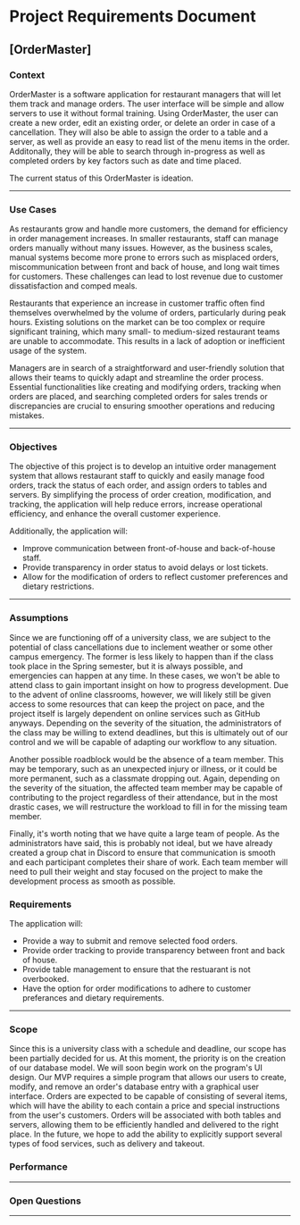 # Project Requirements Document

## [OrderMaster]

### Context

OrderMaster is a software application for restaurant managers that will let them track and manage orders. The user interface will be simple and allow servers to use it without formal training. Using OrderMaster, the user can create a new order, edit an existing order, or delete an order in case of a cancellation. They will also be able to assign the order to a table and a server, as well as provide an easy to read list of the menu items in the order. Additonally, they will be able to search through in-progress as well as completed orders by key factors such as date and time placed.

The current status of this OrderMaster is ideation.

***

### Use Cases

As restaurants grow and handle more customers, the demand for efficiency in order management increases. In smaller restaurants, staff can manage orders manually without many issues. However, as the business scales, manual systems become more prone to errors such as misplaced orders, miscommunication between front and back of house, and long wait times for customers. These challenges can lead to lost revenue due to customer dissatisfaction and comped meals.

Restaurants that experience an increase in customer traffic often find themselves overwhelmed by the volume of orders, particularly during peak hours. Existing solutions on the market can be too complex or require significant training, which many small- to medium-sized restaurant teams are unable to accommodate. This results in a lack of adoption or inefficient usage of the system.

Managers are in search of a straightforward and user-friendly solution that allows their teams to quickly adapt and streamline the order process. Essential functionalities like creating and modifying orders, tracking when orders are placed, and searching completed orders for sales trends or discrepancies are crucial to ensuring smoother operations and reducing mistakes.

***

### Objectives

The objective of this project is to develop an intuitive order management system that allows restaurant staff to quickly and easily manage food orders, track the status of each order, and assign orders to tables and servers. By simplifying the process of order creation, modification, and tracking, the application will help reduce errors, increase operational efficiency, and enhance the overall customer experience.

Additionally, the application will:
- Improve communication between front-of-house and back-of-house staff.
- Provide transparency in order status to avoid delays or lost tickets.
- Allow for the modification of orders to reflect customer preferences and dietary restrictions.

***

### Assumptions

Since we are functioning off of a university class, we are subject to the potential of class cancellations due to inclement weather or some other campus emergency. The former is less likely to happen than if the class took place in the Spring semester, but it is always possible, and emergencies can happen at any time. In these cases, we won't be able to attend class to gain important insight on how to progress development. Due to the advent of online classrooms, however, we will likely still be given access to some resources that can keep the project on pace, and the project itself is largely dependent on online services such as GitHub anyways. Depending on the severity of the situation, the administrators of the class may be willing to extend deadlines, but this is ultimately out of our control and we will be capable of adapting our workflow to any situation.

Another possible roadblock would be the absence of a team member. This may be temporary, such as an unexpected injury or illness, or it could be more permanent, such as a classmate dropping out. Again, depending on the severity of the situation, the affected team member may be capable of contributing to the project regardless of their attendance, but in the most drastic cases, we will restructure the workload to fill in for the missing team member.

Finally, it's worth noting that we have quite a large team of people. As the administrators have said, this is probably not ideal, but we have already created a group chat in Discord to ensure that communication is smooth and each participant completes their share of work. Each team member will need to pull their weight and stay focused on the project to make the development process as smooth as possible.

### Requirements
The application will:
- Provide a way to submit and remove selected food orders.
- Provide order tracking to provide transparency between front and back of house.
- Provide table management to ensure that the restuarant is not overbooked.
- Have the option for order modifications to adhere to customer preferances and dietary requirements.
***

### Scope
Since this is a university class with a schedule and deadline, our scope has been partially decided for us. At this moment, the priority is on the creation of our database model. We will soon begin work on the program's UI design. Our MVP requires a simple program that allows our users to create, modify, and remove an order's database entry with a graphical user interface. Orders are expected to be capable of consisting of several items, which will have the ability to each contain a price and special instructions from the user's customers. Orders will be associated with both tables and servers, allowing them to be efficiently handled and delivered to the right place. In the future, we hope to add the ability to explicitly support several types of food services, such as delivery and takeout.


### Performance

***

### Open Questions

***
